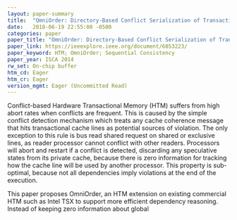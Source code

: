 ```yaml
---
layout: paper-summary
title:  "OmniOrder: Directory-Based Conflict Serialization of Transactions"
date:   2018-06-19 22:55:00 -0500
categories: paper
paper_title: "OmniOrder: Directory-Based Conflict Serialization of Transactions"
paper_link: https://ieeexplore.ieee.org/document/6853223/
paper_keyword: HTM; OmniOrder; Sequential Consistency
paper_year: ISCA 2014
rw_set: On-chip buffer
htm_cd: Eager
htm_cr: Eager
version_mgmt: Eager (Uncommitted Read)
---
```


Conflict-based Hardware Transactional Memory (HTM) suffers from high abort rates when conflicts are frequent.
This is caused by the simple conflict detection mechanism which treats any cache coherence message that hits 
transactional cache lines as potential sources of violation. The only exception to this rule is bus read shared 
request on shared or exclusive lines, as reader processor cannot conflict with other readers. Processors 
will abort and restart if a conflict is detected, discarding any speculative states from its private cache, 
because there is zero information for tracking how the cache line will be used by another processor. This 
property is sub-optimal, because not all dependencies imply violations at the end of the execution.

This paper proposes OmniOrder, an HTM extension on existing commercial HTM such as Intel TSX to support more 
efficient dependency reasoning. Instead of keeping zero information about global 
